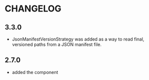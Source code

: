 CHANGELOG
=========

3.3.0
-----
 * JsonManifestVersionStrategy was added as a way to read final,
   versioned paths from a JSON manifest file.

2.7.0
-----

 * added the component
